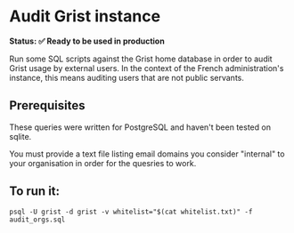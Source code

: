 # Audit Grist instance

**Status: ✅ Ready to be used in production**

Run some SQL scripts against the Grist home database in order to audit Grist usage by external users.
In the context of the French administration's instance, this means auditing users that are not public servants.

## Prerequisites

These queries were written for PostgreSQL and haven't been tested on sqlite.

You must provide a text file listing email domains you consider "internal" to your organisation in order for the quesries to work.

## To run it:

```
psql -U grist -d grist -v whitelist="$(cat whitelist.txt)" -f audit_orgs.sql
```
